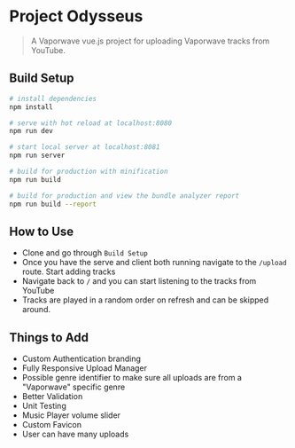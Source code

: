 # Project Odysseus

> A Vaporwave vue.js project for uploading Vaporwave tracks from YouTube.

## Build Setup

```bash
# install dependencies
npm install

# serve with hot reload at localhost:8080
npm run dev

# start local server at localhost:8081
npm run server

# build for production with minification
npm run build

# build for production and view the bundle analyzer report
npm run build --report
```

## How to Use

- Clone and go through `Build Setup`
- Once you have the serve and client both running navigate to the `/upload` route. Start adding tracks
- Navigate back to `/` and you can start listening to the tracks from YouTube
- Tracks are played in a random order on refresh and can be skipped around.

## Things to Add

- Custom Authentication branding
- Fully Responsive Upload Manager
- Possible genre identifier to make sure all uploads are from a "Vaporwave" specific genre
- Better Validation
- Unit Testing
- Music Player volume slider
- Custom Favicon
- User can have many uploads
